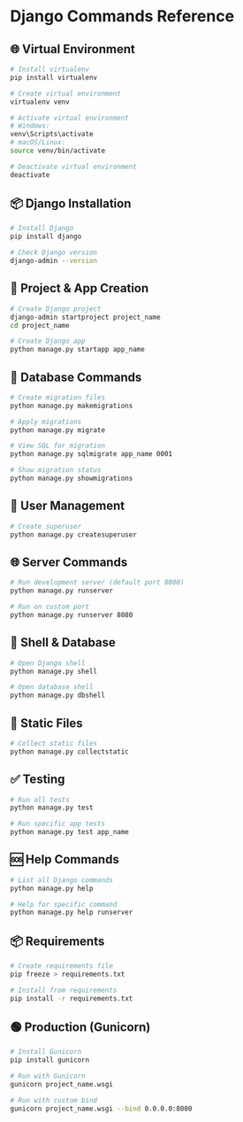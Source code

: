 # Django Commands Reference

## 🌐 Virtual Environment
```bash
# Install virtualenv
pip install virtualenv

# Create virtual environment
virtualenv venv

# Activate virtual environment
# Windows:
venv\Scripts\activate
# macOS/Linux:
source venv/bin/activate

# Deactivate virtual environment
deactivate
```

## 📦 Django Installation
```bash
# Install Django
pip install django

# Check Django version
django-admin --version
```

## 🚀 Project & App Creation
```bash
# Create Django project
django-admin startproject project_name
cd project_name

# Create Django app
python manage.py startapp app_name
```

## 🧱 Database Commands
```bash
# Create migration files
python manage.py makemigrations

# Apply migrations
python manage.py migrate

# View SQL for migration
python manage.py sqlmigrate app_name 0001

# Show migration status
python manage.py showmigrations
```

## 👤 User Management
```bash
# Create superuser
python manage.py createsuperuser
```

## 🌐 Server Commands
```bash
# Run development server (default port 8000)
python manage.py runserver

# Run on custom port
python manage.py runserver 8080
```

## 🐚 Shell & Database
```bash
# Open Django shell
python manage.py shell

# Open database shell
python manage.py dbshell
```

## 🎨 Static Files
```bash
# Collect static files
python manage.py collectstatic
```

## ✅ Testing
```bash
# Run all tests
python manage.py test

# Run specific app tests
python manage.py test app_name
```

## 🆘 Help Commands
```bash
# List all Django commands
python manage.py help

# Help for specific command
python manage.py help runserver
```

## 📦 Requirements
```bash
# Create requirements file
pip freeze > requirements.txt

# Install from requirements
pip install -r requirements.txt
```

## 🟢 Production (Gunicorn)
```bash
# Install Gunicorn
pip install gunicorn

# Run with Gunicorn
gunicorn project_name.wsgi

# Run with custom bind
gunicorn project_name.wsgi --bind 0.0.0.0:8000
```